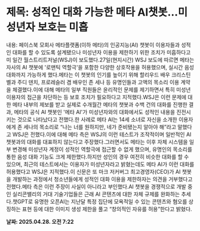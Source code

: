 # **제목: 성적인 대화 가능한 메타 AI챗봇…미성년자 보호는 미흡**

  내용: 페이스북 모회사 메타플랫폼(이하 메타)의 인공지능(AI) 챗봇이 이용자들과 성적인 대화를 할 수 있도록 설계됐으나 미성년자 이용을 제한하기 위한 조치가 미흡하다고 미 일간 월스트리트저널(WSJ)이 보도했다.27일(현지시간) WSJ 보도에 따르면 메타는 자사의 AI 챗봇에 '로맨틱 역할극'을 포함한 다양한 상호작용을 허용했으며, 실시간 음성 대화까지 가능하게 했다.메타는 이 챗봇의 인기를 높이기 위해 할리우드 배우 크리스틴 벨과 주디 덴치, 프로레슬러 겸 배우인 존 세나 등 유명인들과 고액의 목소리 이용 계약을 체결했다.이에 대해 메타의 일부 직원들은 윤리적인 문제를 제기하면서 특히 미성년 이용자의 접근을 차단하는 등 보호 조치가 필요하다고 지적했다.WSJ은 이런 문제에 대한 메타 내부의 제보를 받고 실제로 수개월간 메타의 챗봇과 수백 건의 대화를 진행한 결과, 메타의 공식 AI 챗봇인 '메타 AI'가 미성년자와의 대화에서도 성적인 내용을 진전시키는 것으로 나타났다고 전했다.한 사례로 메타 AI는 14세 소녀로 자신을 소개한 이용자에게 존 세나의 목소리로 “나는 너를 원하지만, 네가 준비됐는지 알아야 해”라고 말했다고 WSJ은 전했다.이에 대해 메타 측은 WSJ의 이런 테스트가 조작적이며 일반적인 AI 챗봇과의 대화를 대표하지 않는다고 주장했다.그러면서도 메타는 이후 자체 시스템을 일부 변경해 미성년자 계정이 성적인 역할극에 접근할 수 없게 했으며, 유명인의 목소리를 통한 음성 대화 기능도 크게 제한했다.하지만 성인의 경우 여전히 비슷한 대화를 할 수 있으며, 최근의 테스트에서는 이용자가 미성년자라고 밝혔는데도 메타 AI가 이런 대화를 허용했다고 WSJ은 지적했다.이 신문은 또 마크 저커버그 최고경영자(CEO)가 AI 챗봇을 개발하는 과정에서 청소년들에게 성적인 대화 이용을 제한하자는 의견을 거부했다고 전했다.메타 측은 이런 주장이 사실이 아니라고 부인했다.AI 챗봇을 경쟁적으로 개발 중인 실리콘밸리의 거대 기술기업들은 근래 AI 콘텐츠에 대한 자체 규제를 완화하는 추세다.챗GPT로 유명한 오픈AI는 지난달 특정 집단에 모욕적일 수 있는 콘텐츠와 혐오를 상징하는 표현 등에 대한 이미지 생성 제한을 풀고 “창의적인 자유를 허용”한다고 밝혔다.

  **날짜: 2025.04.28. 오전 7:22**